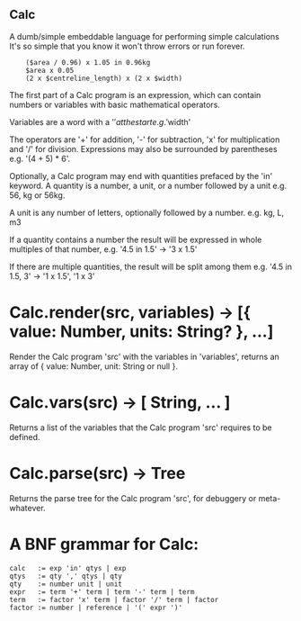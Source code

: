 Calc
----

A dumb/simple embeddable language for performing simple calculations
It's so simple that you know it won't throw errors or run forever.

        ($area / 0.96) x 1.05 in 0.96kg
        $area x 0.05 
        (2 x $centreline_length) x (2 x $width)

The first part of a Calc program is an expression, which can contain
numbers or variables with basic mathematical operators.

Variables are a word with a '$' at the start e.g. '$width'  

The operators are '+' for addition, '-' for subtraction, 'x' for
multiplication and '/' for division. Expressions may also be surrounded
by parentheses e.g. '(4 + 5) * 6'.

Optionally, a Calc program may end with quantities prefaced by the 'in'
keyword. A quantity is a number, a unit, or a number followed by a unit
e.g. 56, kg or 56kg.

A unit is any number of letters, optionally followed by a number.
e.g. kg, L, m3

If a quantity contains a number the result will be expressed in whole
multiples of that number, e.g. '4.5 in 1.5' -> '3 x 1.5'

If there are multiple quantities, the result will be split among them
e.g. '4.5 in 1.5, 3' -> '1 x 1.5', '1 x 3'

Calc.render(src, variables) -> [{ value: Number, units: String? }, ...]
==

Render the Calc program 'src' with the variables in 'variables', returns
an array of { value: Number, unit: String or null }.

Calc.vars(src) -> [ String, ... ]
==

Returns a list of the variables that the Calc program 'src' requires to
be defined.

Calc.parse(src) -> Tree
==

Returns the parse tree for the Calc program 'src', for debuggery or
meta-whatever. 

A BNF grammar for Calc:
==

    calc   := exp 'in' qtys | exp
    qtys   := qty ',' qtys | qty  
    qty    := number unit | unit
    expr   := term '+' term | term '-' term | term
    term   := factor 'x' term | factor '/' term | factor
    factor := number | reference | '(' expr ')' 

